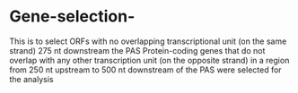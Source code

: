 # Gene-selection-

This is to select ORFs with no overlapping transcriptional unit (on the same strand) 275 nt downstream the PAS
Protein-coding genes that do not overlap with any other transcription unit (on the opposite strand) in a region from 250 nt upstream to 500 nt downstream of the PAS were selected for the analysis
